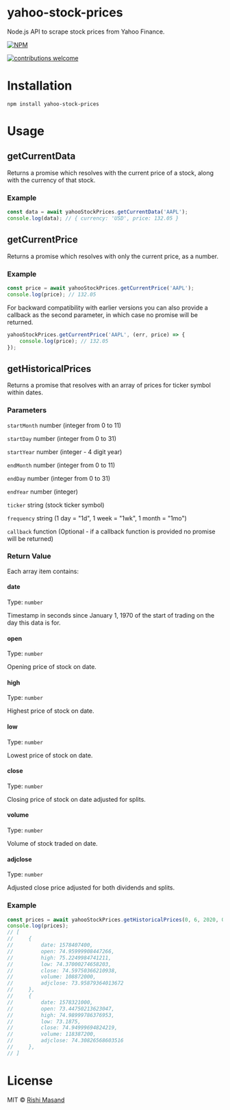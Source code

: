 # yahoo-stock-prices
Node.js API to scrape stock prices from Yahoo Finance.

[![NPM](https://nodei.co/npm/yahoo-stock-prices.png?mini=true)](https://npmjs.org/package/yahoo-stock-prices)

[![contributions welcome](https://img.shields.io/badge/contributions-welcome-brightgreen.svg?style=flat)](https://github.com/darthbatman/yahoo-stock-prices)


# Installation

```
npm install yahoo-stock-prices
```

# Usage

## getCurrentData

Returns a promise which resolves with the current price of a stock, along with the currency of that stock.

### Example

```js
const data = await yahooStockPrices.getCurrentData('AAPL');
console.log(data); // { currency: 'USD', price: 132.05 }
```

## getCurrentPrice

Returns a promise which resolves with only the current price, as a number.

### Example

```js
const price = await yahooStockPrices.getCurrentPrice('AAPL');
console.log(price); // 132.05
```

For backward compatibility with earlier versions you can also provide a callback as the second parameter, in which case no promise will be returned.

```js
yahooStockPrices.getCurrentPrice('AAPL', (err, price) => {
    console.log(price); // 132.05
});
```

## getHistoricalPrices

Returns a promise that resolves with an array of prices for ticker symbol within dates.

### Parameters

`startMonth` number (integer from 0 to 11)

`startDay` number (integer from 0 to 31)

`startYear` number (integer - 4 digit year)

`endMonth` number (integer from 0 to 11)

`endDay` number (integer from 0 to 31)

`endYear` number (integer)

`ticker` string (stock ticker symbol)

`frequency` string (1 day = "1d", 1 week = "1wk", 1 month = "1mo")

`callback` function (Optional - if a callback function is provided no promise will be returned)

### Return Value

Each array item contains:

#### date

Type: `number`

Timestamp in seconds since January 1, 1970 of the start of trading on the day this data is for.

#### open

Type: `number`

Opening price of stock on date.

#### high

Type: `number`

Highest price of stock on date.

#### low

Type: `number`

Lowest price of stock on date.

#### close

Type: `number`

Closing price of stock on date adjusted for splits.

#### volume

Type: `number`

Volume of stock traded on date.

#### adjclose

Type: `number`

Adjusted close price adjusted for both dividends and splits.

### Example

```js
const prices = await yahooStockPrices.getHistoricalPrices(0, 6, 2020, 0, 8, 2020, 'AAPL', '1d');
console.log(prices);
// [
//     {
//         date: 1578407400,
//         open: 74.95999908447266,
//         high: 75.2249984741211,
//         low: 74.37000274658203,
//         close: 74.59750366210938,
//         volume: 108872000,
//         adjclose: 73.95879364013672
//     },
//     {
//         date: 1578321000,
//         open: 73.44750213623047,
//         high: 74.98999786376953,
//         low: 73.1875,
//         close: 74.94999694824219,
//         volume: 118387200,
//         adjclose: 74.30826568603516
//     },
// ]
```

# License

MIT © [Rishi Masand](https://github.com/darthbatman)
